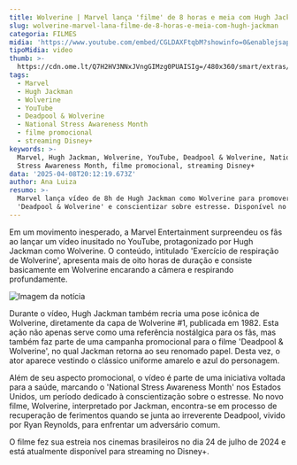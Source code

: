 ```yaml
---
title: Wolverine | Marvel lança 'filme' de 8 horas e meia com Hugh Jackman
slug: wolverine-marvel-lana-filme-de-8-horas-e-meia-com-hugh-jackman
categoria: FILMES
midia: 'https://www.youtube.com/embed/CGLDAXFtqbM?showinfo=0&enablejsapi=1'
tipoMidia: video
thumb: >-
  https://cdn.ome.lt/Q7H2HV3NNxJVngGIMzg0PUAISIg=/480x360/smart/extras/conteudos/Captura_de_tela_2025-04-08_161448.png
tags:
  - Marvel
  - Hugh Jackman
  - Wolverine
  - YouTube
  - Deadpool & Wolverine
  - National Stress Awareness Month
  - filme promocional
  - streaming Disney+
keywords: >-
  Marvel, Hugh Jackman, Wolverine, YouTube, Deadpool & Wolverine, National
  Stress Awareness Month, filme promocional, streaming Disney+
data: '2025-04-08T20:12:19.673Z'
author: Ana Luiza
resumo: >-
  Marvel lança vídeo de 8h de Hugh Jackman como Wolverine para promover
  'Deadpool & Wolverine' e conscientizar sobre estresse. Disponível no Disney+.
---
```


Em um movimento inesperado, a Marvel Entertainment surpreendeu os fãs ao lançar um vídeo inusitado no YouTube, protagonizado por Hugh Jackman como Wolverine. O conteúdo, intitulado 'Exercício de respiração de Wolverine', apresenta mais de oito horas de duração e consiste basicamente em Wolverine encarando a câmera e respirando profundamente.

![Imagem da notícia](https://cdn.ome.lt/b4ajEzTi8DShXgaKpPHE1OKDoI4=/fit-in/837x500/smart/uploads/conteudo/fotos/02_2ph43tB.jpg)

Durante o vídeo, Hugh Jackman também recria uma pose icônica de Wolverine, diretamente da capa de Wolverine #1, publicada em 1982. Esta ação não apenas serve como uma referência nostálgica para os fãs, mas também faz parte de uma campanha promocional para o filme 'Deadpool & Wolverine', no qual Jackman retorna ao seu renomado papel. Desta vez, o ator aparece vestindo o clássico uniforme amarelo e azul do personagem.

Além de seu aspecto promocional, o vídeo é parte de uma iniciativa voltada para a saúde, marcando o 'National Stress Awareness Month' nos Estados Unidos, um período dedicado à conscientização sobre o estresse. No novo filme, Wolverine, interpretado por Jackman, encontra-se em processo de recuperação de ferimentos quando se junta ao irreverente Deadpool, vivido por Ryan Reynolds, para enfrentar um adversário comum.

O filme fez sua estreia nos cinemas brasileiros no dia 24 de julho de 2024 e está atualmente disponível para streaming no Disney+.
